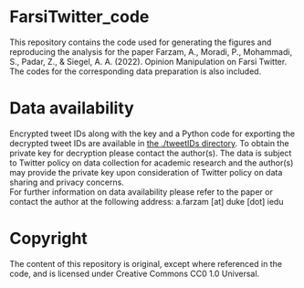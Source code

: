 # FarsiTwitter_code
This repository contains the code used for generating the figures and reproducing the analysis for the paper Farzam, A., Moradi, P., Mohammadi, S., Padar, Z., & Siegel, A. A. (2022). Opinion Manipulation on Farsi Twitter.
The codes for the corresponding data preparation is also included.

# Data availability
Encrypted tweet IDs along with the key and a Python code for exporting the decrypted tweet IDs are available in [the ./tweetIDs directory](https://github.com/afarzam/FarsiTwitter_code/tweetIDs).
To obtain the private key for decryption please contact the author(s).
The data is subject to Twitter policy on data collection for academic research and the author(s) may provide the private key upon consideration of Twitter policy on data sharing and privacy concerns.   
For further information on data availability please refer to the paper or contact the author at the following address: a.farzam [at] duke [dot] iedu

# Copyright
The content of this repository is original, except where referenced in the code, and is licensed under Creative Commons CC0 1.0 Universal.

